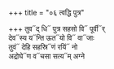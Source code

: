+++
title = "०६ त्वद्धि पुत्र"

+++
तुव᳓द् धि᳓ पुत्र सहसो वि᳓ पूर्वी᳓र्  
देव᳓स्य य᳓न्ति ऊत᳓यो वि᳓ वा᳓जाः  
तुवं᳓ देहि सहस्रि᳓णं रयिं᳓ नो  
अद्रोघे᳓ण व᳓चसा सत्य᳓म् अग्ने
